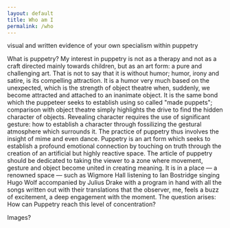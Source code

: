 ```yaml
---
layout: default
title: Who am I
permalink: /who
---
```


visual and written evidence of your own specialism within puppetry

What is puppetry? My interest in puppetry is not as a therapy and not as a craft directed mainly towards children, but as an art form: a pure and challenging art. That is not to say that it is without humor; humor, irony and satire, is its compelling attraction. It is a humor very much based on the unexpected, which is the strength of object theatre when, suddenly, we become attracted and attached to an inanimate object. It is the same bond which the puppeteer seeks to establish using so called "made puppets"; comparison with object theatre simply highlights the drive to find the hidden character of objects. Revealing character requires the use of significant gesture: how to establish a character through fossilizing the gestural atmosphere which surrounds it. The practice of puppetry thus involves the insight of mime and even dance. Puppetry is an art form which seeks to establish a profound emotional connection by touching on truth through the creation of an artificial but highly reactive space. The article of puppetry should be dedicated to taking the viewer to a zone where movement, gesture and object become united in creating meaning. It is in a place — a renowned space — such as Wigmore Hall listening to Ian Bostridge singing Hugo Wolf accompanied by Julius Drake with a program in hand with all the songs written out with their translations that the observer, me, feels a buzz of excitement, a deep engagement with the moment. The question arises: How can Puppetry reach this level of concentration?

Images?

